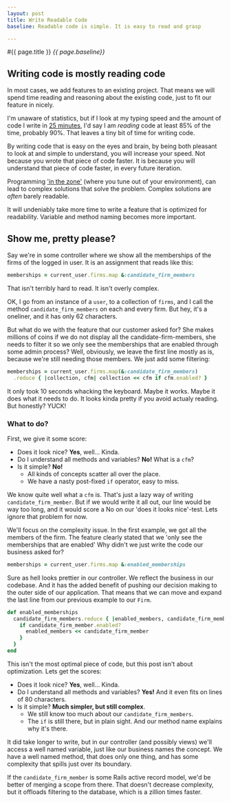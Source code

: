 ```yaml
---
layout: post
title: Write Readable Code
baseline: Readable code is simple. It is easy to read and grasp

---
```


#{{ page.title }}
_{{ page.baseline}}_

## Writing code is mostly reading code
In most cases, we add features to an existing project. That means we will spend time reading and
reasoning about the existing code, just to fit our feature in nicely.

I'm unaware of statistics, but if I look at my typing speed and the amount of code I write in
[25 minutes](https://en.wikipedia.org/wiki/Pomodoro_Technique),
I'd say I am *reading* code at least 85% of the time, probably 90%. That leaves a tiny bit of time
for writing code.

By writing code that is easy on the eyes and brain, by being both pleasant to look at and simple to
understand, you will increase your speed. Not because you wrote that piece of code faster. It is
because you will understand that piece of code faster, in every future iteration.

Programming ['in the zone'](http://lifehacker.com/5920484/what-is-the-zone-anyway) (where you tune
out of your environment), can lead to complex solutions that solve the problem. Complex solutions
are *often* barely readable.

It will undeniably take more time to write a feature that is optimized for readability. Variable
and method naming becomes more important.

## Show me, pretty please?
Say we're in some controller where we show all the memberships of the firms of the logged in user.
It is an assignment that reads like this:


```ruby
memberships = current_user.firms.map &:candidate_firm_members

```

That isn't terribly hard to read. It isn't overly complex.

OK, I go from an instance of a `user`, to a collection of `firms`, and I call the method
`candidate_firm_members` on each and every firm. But hey, it's a oneliner, and it has only 62
characters.

But what do we with the feature that our customer asked for? She makes millions of coins if we do
not display all the candidate-firm-members, she needs to filter it so we only see the memberships
that are enabled through some admin process?  Well, obviously, we leave the first line mostly as
is, because we're still needing those members. We just add some filtering:

```ruby
memberships = current_user.firms.map(&:candidate_firm_members)
  .reduce { |collection, cfm| collection << cfm if cfm.enabled? }
```

It only took 10 seconds whacking the keyboard.  Maybe it works. Maybe it does what it needs to do.
It looks kinda pretty if you avoid actualy reading. But honestly? YUCK!

### What to do?
First, we give it some score:

* Does it look nice? **Yes**, well... Kinda.
* Do I understand all methods and variables? **No!** What is a `cfm`?
* Is it simple? **No!**
  * All kinds of concepts scatter all over the place.
  * We have a nasty post-fixed `if` operator, easy to miss.

We know quite well what a `cfm` is. That's just a lazy way of writing `candidate_firm_member`. But
if we would write it all out, our line would be way too long, and it would score a No on our 'does
it looks nice'-test. Lets ignore that problem for now.

We'll focus on the complexity issue. In the first example, we got all the members of the firm. The
feature clearly stated that we 'only see the memberships that are enabled' Why didn't we just write
the code our business asked for?

```ruby
memberships = current_user.firms.map &:enabled_memberships

```

Sure as hell looks prettier in our controller. We reflect the business in our codebase. And it has
the added benefit of pushing our decision making to the outer side of our application. That means
that we can move and expand the last line from our previous example to our `Firm`.

```ruby
def enabled_memberships
  candidate_firm_members.reduce { |enabled_members, candidate_firm_member|
    if candidate_firm_member.enabled?
      enabled_members << candidate_firm_member
    }
  }
end
```

This isn't the most optimal piece of code, but this post isn't about optimization. Lets get the
scores:

* Does it look nice? **Yes**, well... Kinda.
* Do I understand all methods and variables? **Yes!** And it even fits on lines of 80 characters.
* Is it simple? **Much simpler, but still complex**.
  * We still know too much about our `candidate_firm_members`.
  * The `if` is still there, but in plain sight. And our method name explains why it's there.

It did take longer to write, but in our controller (and possibly views) we'll access a well named
variable, just like our business names the concept. We have a well named method, that does only one
thing, and has some complexity that spills just over its boundary.

If the `candidate_firm_member` is some Rails active record model, we'd be better of merging a scope
from there. That doesn't decrease complexity, but it offloads filtering to the database, which is
a zillion times faster.
